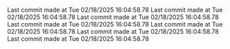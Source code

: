 
Last commit made at Tue 02/18/2025 16:04:58.78 
Last commit made at Tue 02/18/2025 16:04:58.78 
Last commit made at Tue 02/18/2025 16:04:58.78 
Last commit made at Tue 02/18/2025 16:04:58.78 
Last commit made at Tue 02/18/2025 16:04:58.78 
Last commit made at Tue 02/18/2025 16:04:58.78 
Last commit made at Tue 02/18/2025 16:04:58.78 
